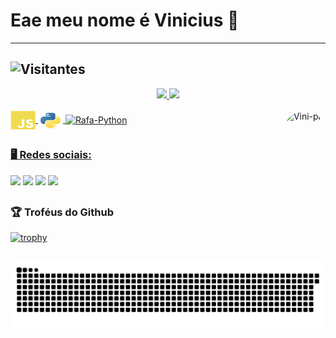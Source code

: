 # Eae meu nome é Vinicius 🙂️

----
![Visitantes](https://visitor-badge.laobi.icu/badge?page_id=Viniciuscgobbi.Viniciuscgobbi)
----

<div align="center">
  <a href="https://github.com/Viniciuscgobbi">
  <img height="150em" src="https://github-readme-stats.vercel.app/api?username=Viniciuscgobbi&show_icons=true&theme=nord&include_all_commits=true&count_private=true"/>
  <img height="150em" src="https://github-readme-stats.vercel.app/api/top-langs/?username=viniciuscgobbi&layout=compact&langs_count=7&theme=nord"/>
</div>

<div style="display: inline_block"><br>
  <img align="center" alt="Vini-Js" height="30" width="40" src="https://raw.githubusercontent.com/devicons/devicon/master/icons/javascript/javascript-plain.svg">
  <img align="center" alt="Rafa-Python" height="30" width="40" src="https://raw.githubusercontent.com/devicons/devicon/master/icons/python/python-original.svg">
  <img align="center" alt="Rafa-Python" height="30" width="40" src="https://cdn.jsdelivr.net/gh/devicons/devicon/icons/bash/bash-original.svg">
  <img align="right" alt="Vini-pic" height="150" style="border-radius:50px;" src="https://cdn.discordapp.com/attachments/806642907263139850/917209212969418802/profile.jpg">
</div>

  ##

  ### 🖥️ Redes sociais:
  
<div> 
  <a href="https://www.youtube.com/channel/UClHEUWReZI_uxuXs0J7NEpQ" target="_blank"><img src="https://img.shields.io/badge/YouTube-FF0000?style=for-the-badge&logo=youtube&logoColor=white" target="_blank"></a>
  <a href="https://www.instagram.com/vinicius_cavati/" target="_blank"><img src="https://img.shields.io/badge/-Instagram-%23E4405F?style=for-the-badge&logo=instagram&logoColor=white" target="_blank"></a>
 	<a href="https://www.twitch.tv/androwinbr" target="_blank"><img src="https://img.shields.io/badge/Twitch-9146FF?style=for-the-badge&logo=twitch&logoColor=white" target="_blank"></a>
  <a href = "mailto:vinicius.cgobbi2004@gmail.com"><img src="https://img.shields.io/badge/-Gmail-%23333?style=for-the-badge&logo=gmail&logoColor=white" target="_blank"></a>
 
  ##
  
  ### 🏆️ Troféus do Github
  
  [![trophy](https://github-profile-trophy.vercel.app/?username=Viniciuscgobbi&theme=nord)](https://github.com/ryo-ma/github-profile-trophy)
 
  ##
  
  ![Snake animation](https://github.com/Viniciuscgobbi/Viniciuscgobbi/blob/output/github-contribution-grid-snake.svg)  
</div>

